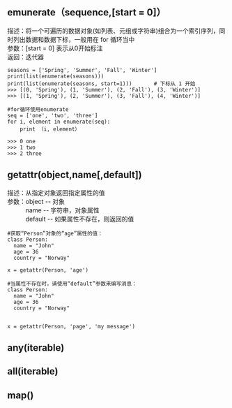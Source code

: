 ## emunerate（sequence,[start = 0]）
描述：将一个可遍历的数据对象(如列表、元组或字符串)组合为一个索引序列，同时列出数据和数据下标，一般用在 for 循环当中    
参数：[start = 0] 表示从0开始标注    
返回：迭代器    

```
seasons = ['Spring', 'Summer', 'Fall', 'Winter']
print(list(enumerate(seasons)))
print(list(enumerate(seasons, start=1)))       # 下标从 1 开始
>>> [(0, 'Spring'), (1, 'Summer'), (2, 'Fall'), (3, 'Winter')]
>>> [(1, 'Spring'), (2, 'Summer'), (3, 'Fall'), (4, 'Winter')]
```

```
#for循环使用enumerate
seq = ['one', 'two', 'three']
for i, element in enumerate(seq):
    print （i, element）
    
>>> 0 one
>>> 1 two
>>> 2 three
```

## getattr(object,name[,default])
描述：从指定对象返回指定属性的值    
参数：object -- 对象   
&ensp;&ensp;&ensp;&ensp;&ensp;&ensp;name -- 字符串，对象属性   
&ensp;&ensp;&ensp;&ensp;&ensp;&ensp;default -- 如果属性不存在，则返回的值     
```
#获取“Person”对象的“age”属性的值：
class Person:
  name = "John"
  age = 36
  country = "Norway"

x = getattr(Person, 'age')
```

```
#当属性不存在时，请使用“default”参数来编写消息：
class Person:
  name = "John"
  age = 36
  country = "Norway"


x = getattr(Person, 'page', 'my message')
```

## any(iterable)
## all(iterable)
## map()
